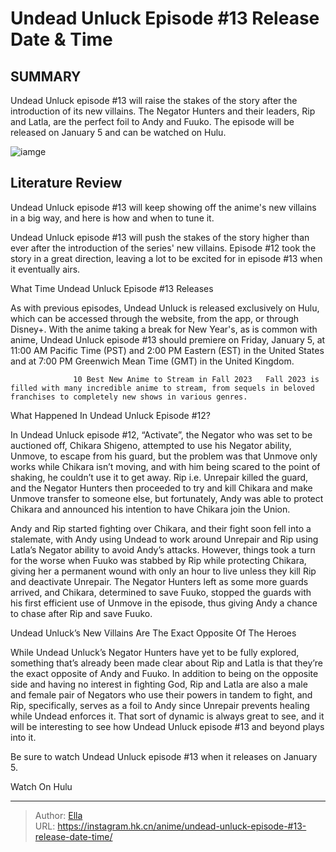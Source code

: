 # Undead Unluck Episode #13 Release Date &amp; Time


## SUMMARY 



  Undead Unluck episode #13 will raise the stakes of the story after the introduction of its new villains.   The Negator Hunters and their leaders, Rip and Latla, are the perfect foil to Andy and Fuuko.   The episode will be released on January 5 and can be watched on Hulu.  

![iamge](https://static1.srcdn.com/wordpress/wp-content/uploads/2023/12/gbsteqbx0ai8euf.jpg)

## Literature Review

Undead Unluck episode #13  will keep showing off the anime&#39;s new villains in a big way, and here is how and when to tune it.




Undead Unluck episode #13 will push the stakes of the story higher than ever after the introduction of the series&#39; new villains. Episode #12 took the story in a great direction, leaving a lot to be excited for in episode #13 when it eventually airs.





 What Time Undead Unluck Episode #13 Releases 
          

As with previous episodes, Undead Unluck is released exclusively on Hulu, which can be accessed through the website, from the app, or through Disney&#43;. With the anime taking a break for New Year&#39;s, as is common with anime, Undead Unluck episode #13 should premiere on Friday, January 5, at 11:00 AM Pacific Time (PST) and 2:00 PM Eastern (EST) in the United States and at 7:00 PM Greenwich Mean Time (GMT) in the United Kingdom.

                  10 Best New Anime to Stream in Fall 2023   Fall 2023 is filled with many incredible anime to stream, from sequels in beloved franchises to completely new shows in various genres.   



 What Happened In Undead Unluck Episode #12? 
          




In Undead Unluck episode #12, “Activate”, the Negator who was set to be auctioned off, Chikara Shigeno, attempted to use his Negator ability, Unmove, to escape from his guard, but the problem was that Unmove only works while Chikara isn’t moving, and with him being scared to the point of shaking, he couldn’t use it to get away. Rip i.e. Unrepair killed the guard, and the Negator Hunters then proceeded to try and kill Chikara and make Unmove transfer to someone else, but fortunately, Andy was able to protect Chikara and announced his intention to have Chikara join the Union.

Andy and Rip started fighting over Chikara, and their fight soon fell into a stalemate, with Andy using Undead to work around Unrepair and Rip using Latla’s Negator ability to avoid Andy’s attacks. However, things took a turn for the worse when Fuuko was stabbed by Rip while protecting Chikara, giving her a permanent wound with only an hour to live unless they kill Rip and deactivate Unrepair. The Negator Hunters left as some more guards arrived, and Chikara, determined to save Fuuko, stopped the guards with his first efficient use of Unmove in the episode, thus giving Andy a chance to chase after Rip and save Fuuko.






 Undead Unluck’s New Villains Are The Exact Opposite Of The Heroes 
          

While Undead Unluck’s Negator Hunters have yet to be fully explored, something that’s already been made clear about Rip and Latla is that they’re the exact opposite of Andy and Fuuko. In addition to being on the opposite side and having no interest in fighting God, Rip and Latla are also a male and female pair of Negators who use their powers in tandem to fight, and Rip, specifically, serves as a foil to Andy since Unrepair prevents healing while Undead enforces it. That sort of dynamic is always great to see, and it will be interesting to see how Undead Unluck episode #13 and beyond plays into it.

Be sure to watch Undead Unluck episode #13 when it releases on January 5.

Watch On Hulu



---

> Author: [Ella](https://instagram.hk.cn/)  
> URL: https://instagram.hk.cn/anime/undead-unluck-episode-#13-release-date-time/  

